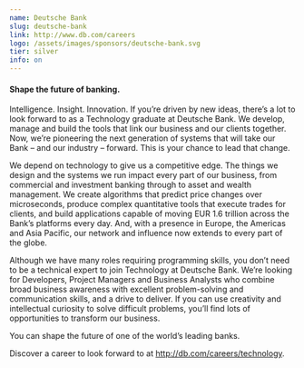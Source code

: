 ```yaml
---
name: Deutsche Bank
slug: deutsche-bank
link: http://www.db.com/careers
logo: /assets/images/sponsors/deutsche-bank.svg
tier: silver
info: on
---
```


#### Shape the future of banking.

Intelligence. Insight. Innovation. If you’re driven by new ideas, there’s a lot to look forward to as a Technology graduate at Deutsche Bank. We develop, manage and build the tools that link our business and our clients together. Now, we’re pioneering the next generation of systems that will take our Bank – and our industry – forward. This is your chance to lead that change.  
 
We depend on technology to give us a competitive edge. The things we design and the systems we run impact every part of our business, from commercial and investment banking through to asset and wealth management. We create algorithms that predict price changes over microseconds, produce complex quantitative tools that execute trades for clients, and build applications capable of moving EUR 1.6 trillion across the Bank’s platforms every day. And, with a presence in Europe, the Americas and Asia Pacific, our network and influence now extends to every part of the globe.  
 
Although we have many roles requiring programming skills, you don’t need to be a technical expert to join Technology at Deutsche Bank. We’re looking for Developers, Project Managers and Business Analysts who combine broad business awareness with excellent problem-solving and communication skills, and a drive to deliver. If you can use creativity and intellectual curiosity to solve difficult problems, you’ll find lots of opportunities to transform our business. 
 
You can shape the future of one of the world’s leading banks.  
 
Discover a career to look forward to at <http://db.com/careers/technology>.